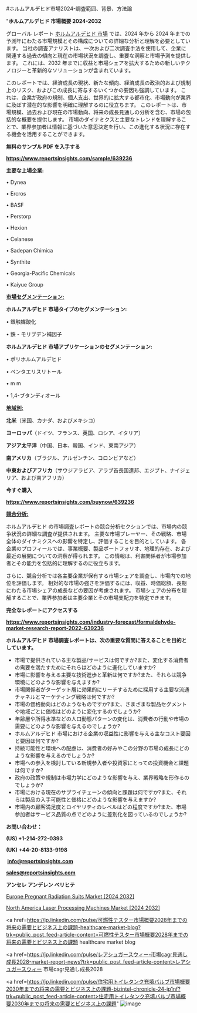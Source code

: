 #ホルムアルデヒド市場2024-調査範囲、背景、方法論

"<strong>ホルムアルデヒド 市場概要 2024-2032</strong>

グローバル レポート <a href=https://www.reportsinsights.com/sample/639236>ホルムアルデヒド 市場</a> では、2024 年から 2024 年までの予測年にわたる市場規模とその構成についての詳細な分析と理解を必要としています。 当社の調査アナリストは、一次および二次調査手法を使用して、企業に関連する過去の傾向と現在の市場状況を調査し、重要な洞察と市場予測を提供します。 これには、2032 年までに収益と市場シェアを拡大​​するための新しいテクノロジーと革新的なソリューションが含まれています。

このレポートでは、経済成長の現状、新たな傾向、経済成長の政治的および規制上のリスク、およびこの成長に寄与するいくつかの要因も強調しています。 これは、企業が政府の規制、個人支出、世界的に拡大する都市化、市場動向が業界に及ぼす潜在的な影響を明確に理解するのに役立ちます。 このレポートは、市場規模、過去および現在の市場動向、将来の成長見通しの分析を含む、市場の包括的な概要を提供します。 市場のダイナミクスと主要なトレンドを理解することで、業界参加者は情報に基づいた意思決定を行い、この進化する状況に存在する機会を活用することができます。

<strong><b>無料のサンプル PDF を入手する</b></strong>

<a href=https://www.reportsinsights.com/sample/639236><strong><u>https://www.reportsinsights.com/sample/639236</u></strong></a>

<strong>主要な上場企業:</strong>

• Dynea

• Ercros

• BASF

• Perstorp

• Hexion

• Celanese

• Sadepan Chimica

• Synthite

• Georgia-Pacific Chemicals

• Kaiyue Group

<strong><u>市場セグメンテーション</u></strong><strong><u>:</u></strong>

<strong>ホルムアルデヒド 市場タイプのセグメンテーション:</strong>

• 銀触媒酸化

• 鉄 - モリブデン補因子

<strong>ホルムアルデヒド 市場アプリケーションのセグメンテーション:</strong>

• ポリホルムアルデヒド

• ペンタエリスリトール

• m m

• 1,4-ブタンディオール

<strong><u>地域別</u></strong><strong><u>:</u></strong>

<strong>北米</strong>（米国、カナダ、およびメキシコ）

<strong>ヨーロッパ</strong>（ドイツ、フランス、英国、ロシア、イタリア）

<strong>アジア太平洋</strong>（中国、日本、韓国、インド、東南アジア）

<strong>南アメリカ</strong>（ブラジル、アルゼンチン、コロンビアなど）

<strong>中東およびアフリカ</strong>（サウジアラビア、アラブ首長国連邦、エジプト、ナイジェリア、および南アフリカ）

<strong>今すぐ購入</strong>

<a href=https://www.reportsinsights.com/buynow/639236><strong><u>https://www.reportsinsights.com/buynow/639236</u></strong></a>

<strong><u>競合分析:</u></strong>

ホルムアルデヒド の市場調査レポートの競合分析セクションでは、市場内の競争状況の詳細な調査が提供されます。 主要な市場プレーヤー、その戦略、市場全体のダイナミクスへの影響を特定し、評価することを目的としています。 各企業のプロフィールでは、事業概要、製品ポートフォリオ、地理的存在、および最近の展開についての洞察が得られます。 この情報は、利害関係者が市場参加者とその能力を包括的に理解するのに役立ちます。

さらに、競合分析では各主要企業が保有する市場シェアを調査し、市場内での地位を評価します。 相対的な市場の強さを評価するには、収益、時価総額、長期にわたる市場シェアの成長などの要因が考慮されます。 市場シェアの分布を理解することで、業界参加者は主要企業とその市場支配力を特定できます。

<strong>完全なレポートにアクセスする</strong>

<a href=https://www.reportsinsights.com/industry-forecast/formaldehyde-market-research-report-2022-639236><strong><u><b>https://www.reportsinsights.com/industry-forecast/formaldehyde-market-research-report-2022-639236</b></u></strong></a>

<strong><b>ホルムアルデヒド 市場調査レポートは、次の重要な質問に答えることを目的としています。</b></strong>
<ul>
  <li>市場で提供されている主な製品/サービスは何ですか?また、変化する消費者の需要を満たすためにそれらはどのように進化していますか?</li>
  <li>市場に影響を与える主要な技術進歩と革新は何ですか?また、それらは競争環境にどのような影響を与えますか?</li>
  <li>市場関係者がターゲット層に効果的にリーチするために採用する主要な流通チャネルとマーケティング戦略は何ですか?</li>
  <li>市場の価格動向はどのようなものですか?また、さまざまな製品セグメントや地域ごとに価格はどのように変化するのでしょうか?</li>
  <li>年齢層や所得水準などの人口動態パターンの変化は、消費者の行動や市場の需要にどのような影響を与えるのでしょうか?</li>
  <li>ホルムアルデヒド 市場における企業の収益性に影響を与える主なコスト要因と要因は何ですか?</li>
  <li>持続可能性と環境への配慮は、消費者の好みやこの分野の市場の成長にどのような影響を与えるのでしょうか?</li>
  <li>市場への参入を検討している新規参入者や投資家にとっての投資機会と課題は何ですか?</li>
  <li>政府の政策や規制は市場力学にどのような影響を与え、業界戦略を形作るのでしょうか?</li>
  <li>市場における現在のサプライチェーンの傾向と課題は何ですか?また、それらは製品の入手可能性と価格にどのような影響を与えますか?</li>
  <li>市場内の顧客満足度とロイヤリティのレベルはどの程度ですか?また、市場参加者はサービス品質の点でどのように差別化を図っているのでしょうか?</li>
</ul>
<strong>お問い合わせ：</strong>

<strong>(US) +1-214-272-0393</strong>

<strong>(UK) +44-20-8133-9198</strong>

<strong> </strong><a href=info@reportsinsights.com><strong><u>info@reportsinsights.com</u></strong></a>

<a href=sales@reportsinsights.com><strong><u>sales@reportsinsights.com</u></strong></a>

<strong>アンセレ アンデレン ベリヒテ</strong>

<a href=https://www.linkedin.com/pulse/europe-pregnant-radiation-suits-markets-emerging-7xooe/>Europe Pregnant Radiation Suits Market [2024 2032]</a>

<a href=https://www.linkedin.com/pulse/north-america-laser-processing-machines-market-tttvf/>North America Laser Processing Machines Market [2024 2032]</a>

<a href=https://jp.linkedin.com/pulse/可燃性テスター市場概要2028年までの将来の需要とビジネス上の課題-healthcare-market-blog?trk=public_post_feed-article-content>可燃性テスター市場概要2028年までの将来の需要とビジネス上の課題 healthcare market blog</a>

<a href=https://jp.linkedin.com/pulse/レアシュガースウィー-市場cagr見通し成長2028-market-report-news?trk=public_post_feed-article-content>レアシュガースウィー 市場cagr見通し成長2028</a>

<a href=https://jp.linkedin.com/pulse/住宅用トイレタンク充填バルブ市場概要2030年までの将来の需要とビジネス上の課題-bizintel-chronicle-24-jp1nf?trk=public_post_feed-article-content>住宅用トイレタンク充填バルブ市場概要2030年までの将来の需要とビジネス上の課題</a>"
![image](https://github.com/ahaan12367/RIMarket24/assets/158471582/0e4f153e-ae0f-45dc-be85-3911d24d8447)
